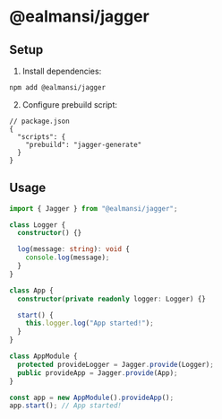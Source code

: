 # @ealmansi/jagger

## Setup

1. Install dependencies:

```sh
npm add @ealmansi/jagger
```

2. Configure prebuild script:

```jsonc
// package.json
{
  "scripts": {
    "prebuild": "jagger-generate"
  }
}
```

## Usage

```ts
import { Jagger } from "@ealmansi/jagger";

class Logger {
  constructor() {}

  log(message: string): void {
    console.log(message);
  }
}

class App {
  constructor(private readonly logger: Logger) {}

  start() {
    this.logger.log("App started!");
  }
}

class AppModule {
  protected provideLogger = Jagger.provide(Logger);
  public provideApp = Jagger.provide(App);
}

const app = new AppModule().provideApp();
app.start(); // App started!
```
